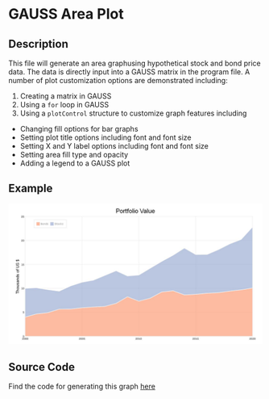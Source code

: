 # GAUSS Area Plot

## Description
This file will generate an area graphusing hypothetical stock and bond price data. The data is directly input into a GAUSS matrix in the program file. A number of plot customization options are demonstrated including:
1. Creating a matrix in GAUSS
2. Using a `for` loop in GAUSS
3. Using a `plotControl` structure to customize graph features including
  *  Changing fill options for bar graphs
  *  Setting plot title options including font and font size
  *  Setting X and Y label options including font and font size
  *  Setting area fill type and opacity
  *  Adding a legend to a GAUSS plot

## Example
![GAUSS Area Graph](area_stock_portfolio.jpeg)

## Source Code
Find the code for generating this graph [here](https://github.com/ec78/gauss-plot-library/blob/master/src/area_stock_portfolio.gss)
